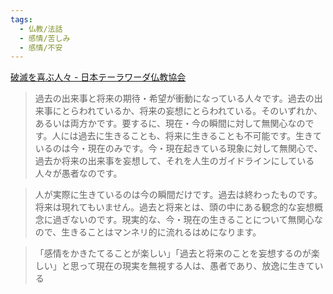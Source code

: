 ```yaml
---
tags:
  - 仏教/法話
  - 感情/苦しみ
  - 感情/不安
---
```

[破滅を喜ぶ人々 - 日本テーラワーダ仏教協会](https://j-theravada.com/dhamma/kantouhouwa/kantou319/)

>過去の出来事と将来の期待・希望が衝動になっている人々です。過去の出来事にとらわれているか、将来の妄想にとらわれている。そのいずれか、あるいは両方かです。要するに、現在・今の瞬間に対して無関心なのです。人には過去に生きることも、将来に生きることも不可能です。生きているのは今・現在のみです。今・現在起きている現象に対して無関心で、過去か将来の出来事を妄想して、それを人生のガイドラインにしている人々が愚者なのです。

>人が実際に生きているのは今の瞬間だけです。過去は終わったものです。将来は現れてもいません。過去と将来とは、頭の中にある観念的な妄想概念に過ぎないのです。現実的な、今・現在の生きることについて無関心なので、生きることはマンネリ的に流れるはめになります。

>「感情をかきたてることが楽しい」「過去と将来のことを妄想するのが楽しい」と思って現在の現実を無視する人は、愚者であり、放逸に生きている

